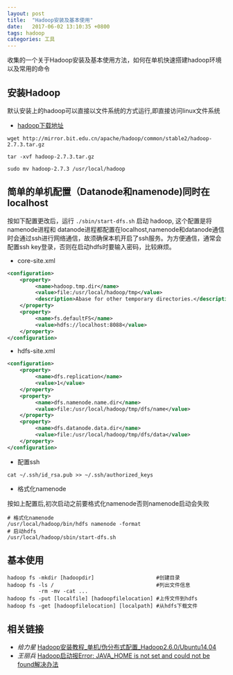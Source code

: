 ```yaml
---
layout: post
title:  "Hadoop安装及基本使用"
date:   2017-06-02 13:10:35 +0800
tags: hadoop
categories: 工具
---
```


收集的一个关于Hadoop安装及基本使用方法，如何在单机快速搭建hadoop环境以及常用的命令

<!--break-->

## 安装Hadoop

默认安装上的hadoop可以直接以文件系统的方式运行,即直接访问linux文件系统

* [hadoop下载地址](http://mirror.bit.edu.cn/apache/hadoop/common/stable2/hadoop-2.7.3.tar.gz)

~~~shell
wget http://mirror.bit.edu.cn/apache/hadoop/common/stable2/hadoop-2.7.3.tar.gz

tar -xvf hadoop-2.7.3.tar.gz

sudo mv hadoop-2.7.3 /usr/local/hadoop

~~~

## 简单的单机配置（Datanode和namenode)同时在localhost

按如下配置更改后，运行 `./sbin/start-dfs.sh` 启动 hadoop, 这个配置是将namenode进程和 datanode进程都配置在localhost,namenode和datanode通信时会通过ssh进行网络通信，故须确保本机开启了ssh服务。为方便通信，通常会配置ssh key登录，否则在启动hdfs时要输入密码，比较麻烦。

* core-site.xml

~~~xml
<configuration>
	<property>
		 <name>hadoop.tmp.dir</name>
		 <value>file:/usr/local/hadoop/tmp</value>
		 <description>Abase for other temporary directories.</description>
	</property>
	<property>
		 <name>fs.defaultFS</name>
		 <value>hdfs://localhost:8088</value>
	</property>
</configuration>

~~~

* hdfs-site.xml

~~~xml
<configuration>
	<property>
		 <name>dfs.replication</name>
		 <value>1</value>
	</property>
	<property>
		 <name>dfs.namenode.name.dir</name>
		 <value>file:/usr/local/hadoop/tmp/dfs/name</value>
	</property>
	<property>
		 <name>dfs.datanode.data.dir</name>
		 <value>file:/usr/local/hadoop/tmp/dfs/data</value>
	</property>
</configuration>
~~~

* 配置ssh

~~~shell
cat ~/.ssh/id_rsa.pub >> ~/.ssh/authorized_keys
~~~

* 格式化namenode

按如上配置后,初次启动之前要格式化namenode否则namenode启动会失败

~~~shell
# 格式化namenode 
/usr/local/hadoop/bin/hdfs namenode -format
# 启动hdfs
/usr/local/hadoop/sbin/start-dfs.sh

~~~

## 基本使用

~~~shell
hadoop fs -mkdir [hadoopdir]					#创建目录
hadoop fs -ls /									#列出文件信息
          -rm -mv -cat ...
hadoop fs -put [localfile] [hadoopfilelocation] #上传文件到hdfs
hadoop fs -get [hadoopfilelocation] [localpath] #从hdfs下载文件
~~~

## 相关链接

* <em>给力星</em> [Hadoop安装教程_单机/伪分布式配置_Hadoop2.6.0/Ubuntu14.04](http://www.powerxing.com/install-hadoop/)
* <em>王丽兵</em> [Hadoop启动报Error: JAVA_HOME is not set and could not be found解决办法  ](http://wlb.wlb.blog.163.com/blog/static/467413201501451724327/)
